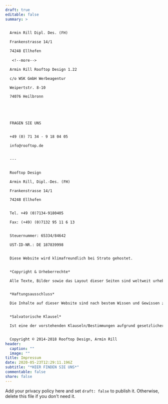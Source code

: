 ```yaml
---
draft: true
editable: false
summary: >
  

  Armin Rill Dipl. Des. (FH)

  Frankenstrasse 14/1

  74248 Ellhofen
   
   <!--more-->

  Armin Rill Rooftop Design 1.22

  c/o WSK GmbH Werbeagentur 

  Weipertstr. 8-10

  74076 Heilbronn





  FRAGEN SIE UNS


  +49 (0) 71 34 - 9 18 04 05

  info@rooftop.de


  ---


  Rooftop Design

  Armin Rill, Dipl.-Des. (FH)

  Frankenstrasse 14/1

  74248 Ellhofen


  Tel. +49 (0)7134-9180405

  Fax: (+49) (0)7132 95 11 6 13


  Steuernummer: 65334/84642

  UST-ID-NR.: DE 187839998


  Diese Website wird klimafreundlich bei Strato gehostet.


  *Copyright & Urheberrechte*

  Alle Texte, Bilder sowie das Layout dieser Seiten sind weltweit urheberrechtlich geschützt. Die Verwendung der Inhalte dieser Websitefür private Zwecke ist ausdrücklich gestattet. Die Nutzung der Textefür andere Zwecke bedarf einer Genehmigung durch den Verantwortlichen dieser Website. Die auf dieser Website genannten Produktbezeichnungen oder Firmennamen sind Eigentum der jeweiligen Inhaber und unterliegenals solche dem gesetzlichen Warenzeichen-, Marken- und/oder Patentrechtlichen Schutz. Ein Gegendarstellungsanspruch gilt nur imSinne des §10 MdStV.


  *Haftungsausschluss*

  Die Inhalte auf dieser Website sind nach bestem Wissen und Gewissen zusammengestellt worden. Eine Haftung für die Vollständigkeit, Aktualität und die Richtigkeit der Inhalte wird in keinem Fall übernommen. Die Inhalte anderer Websites, auf die diese Website mit Hyperlinks verweist, entziehen sich der Kontrolle und Verantwortlichkeit des Verantwortlichen dieser Website. Wenn Sie diesen Links folgen, dann tun Sie das auf eigene Gefahr.


  *Salvatorische Klausel*

  Ist eine der vorstehenden Klauseln/Bestimmungen aufgrund gesetzlicher Bestimmungen, Vorschriften oder Gesetzesänderungen ganz oder teilweise unwirksam, so tritt an Stelle dieser Bestimmung diejenige in Kraft, die der angestrebten Absicht der Klausel/Bestimmung am nächsten kommt. Alle anderen Bestimmungen bleiben hiervon unberührt und gelten weiterhin in vollem Umfang.


  Copyright © 2014-2018 Rooftop Design, Armin Rill
header:
  caption: ""
  image: ""
title: Impressum
date: 2020-05-23T12:29:11.196Z
subtitle: "*HIER FINDEN SIE UNS*"
commentable: false
share: false
---
```


Add your privacy policy here and set `draft: false` to publish it. Otherwise, delete this file if you don't need it.
